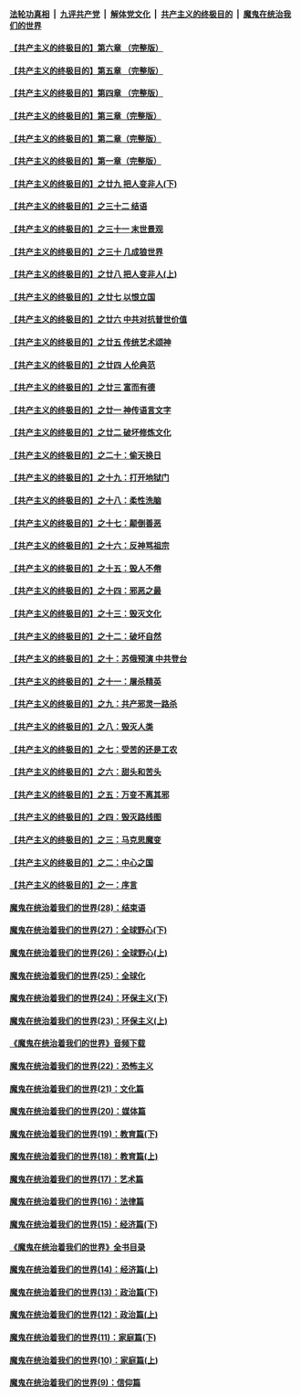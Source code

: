 ####  [法轮功真相](../../../../basic/blob/master/README.md?t=08181500) &nbsp;|&nbsp; [九评共产党](../../../../9ping.md/blob/master/README.md?t=08181500) &nbsp;|&nbsp; [解体党文化](../../../../jtdwh.md/blob/master/README.md?t=08181500)  &nbsp;|&nbsp; [共产主义的终极目的](../../../../gczydzjmd.md/blob/master/README.md?t=08181500) &nbsp;|&nbsp; [魔鬼在统治我们的世界](../../../../mgztzwmdsj.md/blob/master/README.md?t=08181500) 

#### [【共产主义的终极目的】第六章 （完整版）](../pages/nsc422/n11428913.md?t=08181500) 

#### [【共产主义的终极目的】第五章 （完整版）](../pages/nsc422/n11428912.md?t=08181500) 

#### [【共产主义的终极目的】第四章 （完整版）](../pages/nsc422/n11428907.md?t=08181500) 

#### [【共产主义的终极目的】第三章（完整版）](../pages/nsc422/n11428848.md?t=08181500) 

#### [【共产主义的终极目的】第二章（完整版）](../pages/nsc422/n11428831.md?t=08181500) 

#### [【共产主义的终极目的】第一章（完整版）](../pages/nsc422/n11417651.md?t=08181500) 

#### [【共产主义的终极目的】之廿九 把人变非人(下)](../pages/nsc422/n11344140.md?t=08181500) 

#### [【共产主义的终极目的】之三十二 结语](../pages/nsc422/n11360535.md?t=08181500) 

#### [【共产主义的终极目的】之三十一 末世景观](../pages/nsc422/n11351129.md?t=08181500) 

#### [【共产主义的终极目的】之三十 几成狼世界](../pages/nsc422/n11348280.md?t=08181500) 

#### [【共产主义的终极目的】之廿八 把人变非人(上)](../pages/nsc422/n11340492.md?t=08181500) 

#### [【共产主义的终极目的】之廿七 以恨立国](../pages/nsc422/n11336944.md?t=08181500) 

#### [【共产主义的终极目的】之廿六 中共对抗普世价值](../pages/nsc422/n11324785.md?t=08181500) 

#### [【共产主义的终极目的】之廿五 传统艺术颂神](../pages/nsc422/n11296396.md?t=08181500) 

#### [【共产主义的终极目的】之廿四 人伦典范](../pages/nsc422/n11296397.md?t=08181500) 

#### [【共产主义的终极目的】之廿三 富而有德](../pages/nsc422/n11283598.md?t=08181500) 

#### [【共产主义的终极目的】之廿一 神传语言文字](../pages/nsc422/n11263265.md?t=08181500) 

#### [【共产主义的终极目的】之廿二 破坏修炼文化](../pages/nsc422/n11245728.md?t=08181500) 

#### [【共产主义的终极目的】之二十：偷天换日](../pages/nsc422/n11238846.md?t=08181500) 

#### [【共产主义的终极目的】之十九：打开地狱门](../pages/nsc422/n11206376.md?t=08181500) 

#### [【共产主义的终极目的】之十八：柔性洗脑](../pages/nsc422/n11199994.md?t=08181500) 

#### [【共产主义的终极目的】之十七：颠倒善恶](../pages/nsc422/n11179782.md?t=08181500) 

#### [【共产主义的终极目的】之十六：反神骂祖宗](../pages/nsc422/n11166798.md?t=08181500) 

#### [【共产主义的终极目的】之十五：毁人不倦](../pages/nsc422/n11166792.md?t=08181500) 

#### [【共产主义的终极目的】之十四：邪恶之最](../pages/nsc422/n11150249.md?t=08181500) 

#### [【共产主义的终极目的】之十三：毁灭文化](../pages/nsc422/n11135227.md?t=08181500) 

#### [【共产主义的终极目的】之十二：破坏自然](../pages/nsc422/n11135214.md?t=08181500) 

#### [【共产主义的终极目的】之十：苏俄预演 中共登台](../pages/nsc422/n11118424.md?t=08181500) 

#### [【共产主义的终极目的】之十一：屠杀精英](../pages/nsc422/n11118442.md?t=08181500) 

#### [【共产主义的终极目的】之九：共产邪灵一路杀](../pages/nsc422/n11114139.md?t=08181500) 

#### [【共产主义的终极目的】之八：毁灭人类](../pages/nsc422/n11108503.md?t=08181500) 

#### [【共产主义的终极目的】之七：受苦的还是工农](../pages/nsc422/n11101809.md?t=08181500) 

#### [【共产主义的终极目的】之六：甜头和苦头](../pages/nsc422/n11096971.md?t=08181500) 

#### [【共产主义的终极目的】之五：万变不离其邪](../pages/nsc422/n11091285.md?t=08181500) 

#### [【共产主义的终极目的】之四：毁灭路线图](../pages/nsc422/n11086284.md?t=08181500) 

#### [【共产主义的终极目的】之三：马克思魔变](../pages/nsc422/n11061941.md?t=08181500) 

#### [【共产主义的终极目的】之二：中心之国](../pages/nsc422/n11047728.md?t=08181500) 

#### [【共产主义的终极目的】之一：序言](../pages/nsc422/n11086077.md?t=08181500) 

#### [魔鬼在统治着我们的世界(28)：结束语](../pages/nsc422/n10936246.md?t=08181500) 

#### [魔鬼在统治着我们的世界(27)：全球野心(下)](../pages/nsc422/n10928319.md?t=08181500) 

#### [魔鬼在统治着我们的世界(26)：全球野心(上)](../pages/nsc422/n10900318.md?t=08181500) 

#### [魔鬼在统治着我们的世界(25)：全球化](../pages/nsc422/n10788205.md?t=08181500) 

#### [魔鬼在统治着我们的世界(24)：环保主义(下)](../pages/nsc422/n10695307.md?t=08181500) 

#### [魔鬼在统治着我们的世界(23)：环保主义(上)](../pages/nsc422/n10688613.md?t=08181500) 

#### [《魔鬼在统治着我们的世界》音频下载](../pages/nsc422/n10635553.md?t=08181500) 

#### [魔鬼在统治着我们的世界(22)：恐怖主义](../pages/nsc422/n10614727.md?t=08181500) 

#### [魔鬼在统治着我们的世界(21)：文化篇](../pages/nsc422/n10597706.md?t=08181500) 

#### [魔鬼在统治着我们的世界(20)：媒体篇](../pages/nsc422/n10586579.md?t=08181500) 

#### [魔鬼在统治着我们的世界(19)：教育篇(下)](../pages/nsc422/n10564808.md?t=08181500) 

#### [魔鬼在统治着我们的世界(18)：教育篇(上)](../pages/nsc422/n10526970.md?t=08181500) 

#### [魔鬼在统治着我们的世界(17)：艺术篇](../pages/nsc422/n10499093.md?t=08181500) 

#### [魔鬼在统治着我们的世界(16)：法律篇](../pages/nsc422/n10485969.md?t=08181500) 

#### [魔鬼在统治着我们的世界(15)：经济篇(下)](../pages/nsc422/n10469975.md?t=08181500) 

#### [《魔鬼在统治着我们的世界》全书目录](../pages/nsc422/n10464261.md?t=08181500) 

#### [魔鬼在统治着我们的世界(14)：经济篇(上)](../pages/nsc422/n10457370.md?t=08181500) 

#### [魔鬼在统治着我们的世界(13)：政治篇(下)](../pages/nsc422/n10448270.md?t=08181500) 

#### [魔鬼在统治着我们的世界(12)：政治篇(上)](../pages/nsc422/n10444576.md?t=08181500) 

#### [魔鬼在统治着我们的世界(11)：家庭篇(下)](../pages/nsc422/n10440961.md?t=08181500) 

#### [魔鬼在统治着我们的世界(10)：家庭篇(上)](../pages/nsc422/n10435448.md?t=08181500) 

#### [魔鬼在统治着我们的世界(9)：信仰篇](../pages/nsc422/n10432159.md?t=08181500) 

